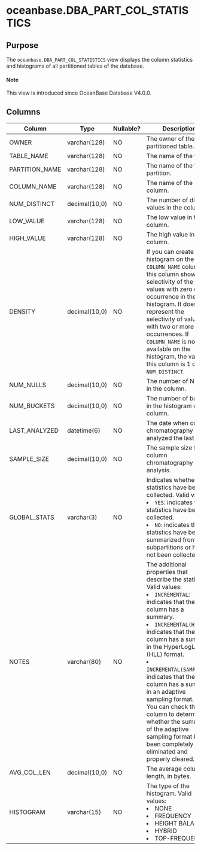 # oceanbase.DBA_PART_COL_STATISTICS

## Purpose

The `oceanbase.DBA_PART_COL_STATISTICS` view displays the column statistics and histograms of all partitioned tables of the database.

<main id="notice" type='explain'>
  <h4>Note</h4>
  <p>This view is introduced since OceanBase Database V4.0.0. </p>
</main>

## Columns

| Column | Type | Nullable? | Description |
| --- | --- | --- | --- |
| OWNER | varchar(128) | NO | The owner of the partitioned table. |
| TABLE_NAME | varchar(128) | NO | The name of the table. |
| PARTITION_NAME | varchar(128) | NO | The name of the table partition. |
| COLUMN_NAME | varchar(128) | NO | The name of the column. |
| NUM_DISTINCT | decimal(10,0) | NO | The number of distinct values in the column. |
| LOW_VALUE | varchar(128) | NO | The low value in the column. |
| HIGH_VALUE | varchar(128) | NO | The high value in the column. |
| DENSITY | decimal(10,0) | NO | If you can create a histogram on the `COLUMN_NAME` column, this column shows the selectivity of the values with zero or one occurrence in the histogram. It does not represent the selectivity of values with two or more occurrences. If `COLUMN_NAME` is not available on the histogram, the value of this column is 1 or `NUM_DISTINCT`. |
| NUM_NULLS | decimal(10,0) | NO | The number of NULLs in the column. |
| NUM_BUCKETS | decimal(10,0) | NO | The number of buckets in the histogram of the column. |
| LAST_ANALYZED | datetime(6) | NO | The date when column chromatography was analyzed the last time. |
| SAMPLE_SIZE | decimal(10,0) | NO | The sample size for column chromatography analysis. |
| GLOBAL_STATS | varchar(3) | NO | Indicates whether the statistics have been collected. Valid values:<li>`YES`: indicates that statistics have been collected.<li>`NO`: indicates that statistics have been summarized from subpartitions or have not been collected. |
| NOTES | varchar(80) | NO | The additional properties that describe the statistics. Valid values:<li>`INCREMENTAL`: indicates that the column has a summary.<li>`INCREMENTAL(HLL)`: indicates that the column has a summary in the HyperLogLog (HLL) format.<li>`INCREMENTAL(SAMPLING)`: indicates that the column has a summary in an adaptive sampling format. <br>You can check this column to determine whether the summary of the adaptive sampling format has been completely eliminated and properly cleared. |
| AVG_COL_LEN | decimal(10,0) | NO | The average column length, in bytes. |
| HISTOGRAM | varchar(15) | NO | The type of the histogram. Valid values:<li>NONE<li>FREQUENCY<li>HEIGHT BALANCED<li>HYBRID<li>TOP-FREQUENCY |
